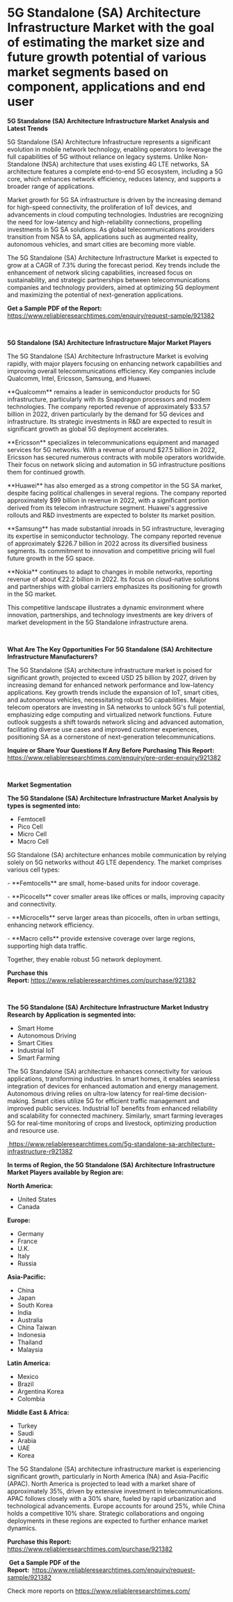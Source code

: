 <p><h1>5G Standalone (SA) Architecture Infrastructure Market with the goal of estimating the market size and future growth potential of various market segments based on component, applications and end user</h1></p><p><strong>5G Standalone (SA) Architecture Infrastructure Market Analysis and Latest Trends</strong></p>
<p><p>5G Standalone (SA) Architecture Infrastructure represents a significant evolution in mobile network technology, enabling operators to leverage the full capabilities of 5G without reliance on legacy systems. Unlike Non-Standalone (NSA) architecture that uses existing 4G LTE networks, SA architecture features a complete end-to-end 5G ecosystem, including a 5G core, which enhances network efficiency, reduces latency, and supports a broader range of applications.</p><p>Market growth for 5G SA infrastructure is driven by the increasing demand for high-speed connectivity, the proliferation of IoT devices, and advancements in cloud computing technologies. Industries are recognizing the need for low-latency and high-reliability connections, propelling investments in 5G SA solutions. As global telecommunications providers transition from NSA to SA, applications such as augmented reality, autonomous vehicles, and smart cities are becoming more viable.</p><p>The 5G Standalone (SA) Architecture Infrastructure Market is expected to grow at a CAGR of 7.3% during the forecast period. Key trends include the enhancement of network slicing capabilities, increased focus on sustainability, and strategic partnerships between telecommunications companies and technology providers, aimed at optimizing 5G deployment and maximizing the potential of next-generation applications.</p></p>
<p><strong>Get a Sample PDF of the Report:&nbsp;</strong> <a href="https://www.reliableresearchtimes.com/enquiry/request-sample/921382?utm_campaign=3315&utm_medium=2&utm_source=Github&utm_content=ia&utm_term=08042025&utm_id=5g-standalone-sa-architecture-infrastructure">https://www.reliableresearchtimes.com/enquiry/request-sample/921382</a></p>
<p>&nbsp;</p>
<p><strong>5G Standalone (SA) Architecture Infrastructure Major Market Players</strong></p>
<p><p>The 5G Standalone (SA) Architecture Infrastructure Market is evolving rapidly, with major players focusing on enhancing network capabilities and improving overall telecommunications efficiency. Key companies include Qualcomm, Intel, Ericsson, Samsung, and Huawei.</p><p>**Qualcomm** remains a leader in semiconductor products for 5G infrastructure, particularly with its Snapdragon processors and modem technologies. The company reported revenue of approximately $33.57 billion in 2022, driven particularly by the demand for 5G devices and infrastructure. Its strategic investments in R&D are expected to result in significant growth as global 5G deployment accelerates.</p><p>**Ericsson** specializes in telecommunications equipment and managed services for 5G networks. With a revenue of around $27.5 billion in 2022, Ericsson has secured numerous contracts with mobile operators worldwide. Their focus on network slicing and automation in 5G infrastructure positions them for continued growth.</p><p>**Huawei** has also emerged as a strong competitor in the 5G SA market, despite facing political challenges in several regions. The company reported approximately $99 billion in revenue in 2022, with a significant portion derived from its telecom infrastructure segment. Huawei's aggressive rollouts and R&D investments are expected to bolster its market position.</p><p>**Samsung** has made substantial inroads in 5G infrastructure, leveraging its expertise in semiconductor technology. The company reported revenue of approximately $226.7 billion in 2022 across its diversified business segments. Its commitment to innovation and competitive pricing will fuel future growth in the 5G space.</p><p>**Nokia** continues to adapt to changes in mobile networks, reporting revenue of about €22.2 billion in 2022. Its focus on cloud-native solutions and partnerships with global carriers emphasizes its positioning for growth in the 5G market.</p><p>This competitive landscape illustrates a dynamic environment where innovation, partnerships, and technology investments are key drivers of market development in the 5G Standalone infrastructure arena.</p></p>
<p>&nbsp;</p>
<p><strong>What Are The Key Opportunities For 5G Standalone (SA) Architecture Infrastructure Manufacturers?</strong></p>
<p><p>The 5G Standalone (SA) architecture infrastructure market is poised for significant growth, projected to exceed USD 25 billion by 2027, driven by increasing demand for enhanced network performance and low-latency applications. Key growth trends include the expansion of IoT, smart cities, and autonomous vehicles, necessitating robust 5G capabilities. Major telecom operators are investing in SA networks to unlock 5G's full potential, emphasizing edge computing and virtualized network functions. Future outlook suggests a shift towards network slicing and advanced automation, facilitating diverse use cases and improved customer experiences, positioning SA as a cornerstone of next-generation telecommunications.</p></p>
<p><strong>Inquire or Share Your Questions If Any Before Purchasing This Report:</strong> <a href="https://www.reliableresearchtimes.com/enquiry/pre-order-enquiry/921382?utm_campaign=3315&utm_medium=2&utm_source=Github&utm_content=ia&utm_term=08042025&utm_id=5g-standalone-sa-architecture-infrastructure">https://www.reliableresearchtimes.com/enquiry/pre-order-enquiry/921382</a></p>
<p>&nbsp;</p>
<p><strong>Market Segmentation</strong></p>
<p><strong>The 5G Standalone (SA) Architecture Infrastructure Market Analysis by types is segmented into:</strong></p>
<p><ul><li>Femtocell</li><li>Pico Cell</li><li>Micro Cell</li><li>Macro Cell</li></ul></p>
<p><p>5G Standalone (SA) architecture enhances mobile communication by relying solely on 5G networks without 4G LTE dependency. The market comprises various cell types:  </p><p>- **Femtocells** are small, home-based units for indoor coverage.</p><p>- **Picocells** cover smaller areas like offices or malls, improving capacity and connectivity.  </p><p>- **Microcells** serve larger areas than picocells, often in urban settings, enhancing network efficiency.   </p><p>- **Macro cells** provide extensive coverage over large regions, supporting high data traffic.   </p><p>Together, they enable robust 5G network deployment.</p></p>
<p><strong>Purchase this Report:&nbsp;</strong><a href="https://www.reliableresearchtimes.com/purchase/921382?utm_campaign=3315&utm_medium=2&utm_source=Github&utm_content=ia&utm_term=08042025&utm_id=5g-standalone-sa-architecture-infrastructure">https://www.reliableresearchtimes.com/purchase/921382</a></p>
<p>&nbsp;</p>
<p><strong>The 5G Standalone (SA) Architecture Infrastructure Market Industry Research by Application is segmented into:</strong></p>
<p><ul><li>Smart Home</li><li>Autonomous Driving</li><li>Smart Cities</li><li>Industrial IoT</li><li>Smart Farming</li></ul></p>
<p><p>The 5G Standalone (SA) architecture enhances connectivity for various applications, transforming industries. In smart homes, it enables seamless integration of devices for enhanced automation and energy management. Autonomous driving relies on ultra-low latency for real-time decision-making. Smart cities utilize 5G for efficient traffic management and improved public services. Industrial IoT benefits from enhanced reliability and scalability for connected machinery. Similarly, smart farming leverages 5G for real-time monitoring of crops and livestock, optimizing production and resource use.</p></p>
<p><a href="https://www.reliableresearchtimes.com/5g-standalone-sa-architecture-infrastructure-r921382?utm_campaign=3315&utm_medium=2&utm_source=Github&utm_content=ia&utm_term=08042025&utm_id=5g-standalone-sa-architecture-infrastructure">&nbsp;https://www.reliableresearchtimes.com/5g-standalone-sa-architecture-infrastructure-r921382</a></p>
<p><strong>In terms of Region, the 5G Standalone (SA) Architecture Infrastructure Market Players available by Region are:</strong></p>
<p>
    <p> <strong> North America: </strong>
        <ul>
            <li>United States</li>
            <li>Canada</li>
        </ul>
        </p> 
    <p> <strong> Europe: </strong>
        <ul>
            <li>Germany</li>
            <li>France</li>
            <li>U.K.</li>
            <li>Italy</li>
            <li>Russia</li>
        </ul>
        </p> 
    <p> <strong> Asia-Pacific: </strong>
        <ul>
            <li>China</li>
            <li>Japan</li>
            <li>South Korea</li>
            <li>India</li>
            <li>Australia</li>
            <li>China Taiwan</li>
            <li>Indonesia</li>
            <li>Thailand</li>
            <li>Malaysia</li>
        </ul>
        </p> 
    <p> <strong> Latin America: </strong>
        <ul>
            <li>Mexico</li>
            <li>Brazil</li>
            <li>Argentina Korea</li>
            <li>Colombia</li>
        </ul>
        </p> 
    <p> <strong> Middle East & Africa: </strong>
        <ul>
            <li>Turkey</li>
            <li>Saudi</li>
            <li>Arabia</li>
            <li>UAE</li>
            <li>Korea</li>
        </ul>
    </p>
    </p>
<p><p>The 5G Standalone (SA) architecture infrastructure market is experiencing significant growth, particularly in North America (NA) and Asia-Pacific (APAC). North America is projected to lead with a market share of approximately 35%, driven by extensive investment in telecommunications. APAC follows closely with a 30% share, fueled by rapid urbanization and technological advancements. Europe accounts for around 25%, while China holds a competitive 10% share. Strategic collaborations and ongoing deployments in these regions are expected to further enhance market dynamics.</p></p>
<p><strong>Purchase this Report: </strong><a href="https://www.reliableresearchtimes.com/purchase/921382?utm_campaign=3315&utm_medium=2&utm_source=Github&utm_content=ia&utm_term=08042025&utm_id=5g-standalone-sa-architecture-infrastructure">https://www.reliableresearchtimes.com/purchase/921382</a></p>
<p>&nbsp;<strong>Get a Sample PDF of the Report:&nbsp;&nbsp;</strong><a href="https://www.reliableresearchtimes.com/enquiry/request-sample/921382?utm_campaign=3315&utm_medium=2&utm_source=Github&utm_content=ia&utm_term=08042025&utm_id=5g-standalone-sa-architecture-infrastructure">https://www.reliableresearchtimes.com/enquiry/request-sample/921382</a></p>
<p><strong></strong></p>
<p>Check more reports on <a href="https://www.reliableresearchtimes.com/?utm_campaign=3315&utm_medium=2&utm_source=Github&utm_content=ia&utm_term=08042025&utm_id=5g-standalone-sa-architecture-infrastructure">https://www.reliableresearchtimes.com/</a></p>